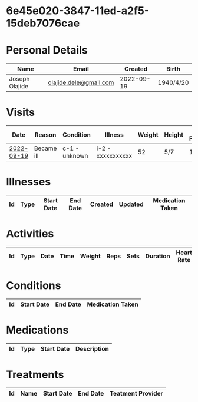 
# 6e45e020-3847-11ed-a2f5-15deb7076cae

# Personal Details

| Name | Email | Created | Birth |
| ---  | ---   | ---     | ---   |
| Joseph Olajide| <olajide.dele@gmail.com> | 2022-09-19   | 1940/4/20|

# Visits

| Date | Reason | Condition | Illness | Weight | Height | Blood Pressure | Communication | 
| --- | --- | --- | --- | --- | --- | --- | --- | 
| <a href="https://github.com/project-deserve/clinic-alpha-one/issues/60">2022-09-19</a> | Became ill | c-1 - unknown | i-2 - xxxxxxxxxxx | 52 | 5/7 | 150 | Video Conference |
# Illnesses

| Id | Type | Start Date | End Date | Created | Updated | Medication Taken |  
| --- | --- | --- | --- | --- | --- | --- | 


# Activities

| Id | Type | Date | Time | Weight | Reps | Sets | Duration | Heart Rate | Calories Burned |
| --- | --- | --- | --- | --- | --- | --- | --- | --- | --- |


# Conditions

| Id | Start Date | End Date | Medication Taken |  
| --- | --- | --- | --- |


# Medications<a id=meds></a>

| Id | Type | Start Date | Description |
| --- | --- | --- | --- | 


# Treatments

| Id | Name | Start Date | End Date | Teatment Provider |  
| --- | --- | --- | --- | -- |
